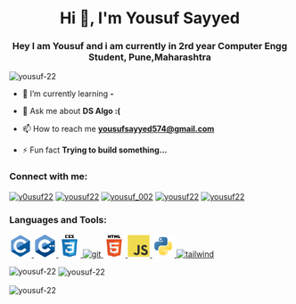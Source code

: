 <h1 align="center">Hi 👋, I'm Yousuf Sayyed</h1>
<h3 align="center">Hey I am Yousuf and i am currently in 2rd year Computer Engg Student, Pune,Maharashtra</h3>

<p align="left"> <img src="https://komarev.com/ghpvc/?username=yousuf-22&label=Profile%20views&color=0e75b6&style=flat" alt="yousuf-22" /> </p>
<!-- <img align = "right" alt="coding" width="400" src"https://raw.githubusercontent.com/SupianIDz/SupianIDz/main/coding.gif">  -->

- 🌱 I’m currently learning **-**

- 💬 Ask me about **DS Algo :(**

- 📫 How to reach me **yousufsayyed574@gmail.com**

- ⚡ Fun fact **Trying to build something...**

<h3 align="left">Connect with me:</h3>
<p align="left">
<a href="https://twitter.com/y0usuf22" target="blank"><img align="center" src="https://raw.githubusercontent.com/rahuldkjain/github-profile-readme-generator/master/src/images/icons/Social/twitter.svg" alt="y0usuf22" height="30" width="40" /></a>
<a href="https://linkedin.com/in/yousuf22" target="blank"><img align="center" src="https://raw.githubusercontent.com/rahuldkjain/github-profile-readme-generator/master/src/images/icons/Social/linked-in-alt.svg" alt="yousuf22" height="30" width="40" /></a>
<a href="https://instagram.com/yousuf_002" target="blank"><img align="center" src="https://raw.githubusercontent.com/rahuldkjain/github-profile-readme-generator/master/src/images/icons/Social/instagram.svg" alt="yousuf_002" height="30" width="40" /></a>
<a href="https://www.hackerrank.com/yousuf22" target="blank"><img align="center" src="https://raw.githubusercontent.com/rahuldkjain/github-profile-readme-generator/master/src/images/icons/Social/hackerrank.svg" alt="yousuf22" height="30" width="40" /></a>
<a href="https://www.leetcode.com/yousuf22" target="blank"><img align="center" src="https://raw.githubusercontent.com/rahuldkjain/github-profile-readme-generator/master/src/images/icons/Social/leet-code.svg" alt="yousuf22" height="30" width="40" /></a>
</p>

<h3 align="left">Languages and Tools:</h3>
<p align="left"> <a href="https://www.cprogramming.com/" target="_blank" rel="noreferrer"> <img src="https://raw.githubusercontent.com/devicons/devicon/master/icons/c/c-original.svg" alt="c" width="40" height="40"/> </a> <a href="https://www.w3schools.com/cpp/" target="_blank" rel="noreferrer"> <img src="https://raw.githubusercontent.com/devicons/devicon/master/icons/cplusplus/cplusplus-original.svg" alt="cplusplus" width="40" height="40"/> </a> <a href="https://www.w3schools.com/css/" target="_blank" rel="noreferrer"> <img src="https://raw.githubusercontent.com/devicons/devicon/master/icons/css3/css3-original-wordmark.svg" alt="css3" width="40" height="40"/> </a> <a href="https://git-scm.com/" target="_blank" rel="noreferrer"> <img src="https://www.vectorlogo.zone/logos/git-scm/git-scm-icon.svg" alt="git" width="40" height="40"/> </a> <a href="https://www.w3.org/html/" target="_blank" rel="noreferrer"> <img src="https://raw.githubusercontent.com/devicons/devicon/master/icons/html5/html5-original-wordmark.svg" alt="html5" width="40" height="40"/> </a> <a href="https://developer.mozilla.org/en-US/docs/Web/JavaScript" target="_blank" rel="noreferrer"> <img src="https://raw.githubusercontent.com/devicons/devicon/master/icons/javascript/javascript-original.svg" alt="javascript" width="40" height="40"/> </a> <a href="https://www.python.org" target="_blank" rel="noreferrer"> <img src="https://raw.githubusercontent.com/devicons/devicon/master/icons/python/python-original.svg" alt="python" width="40" height="40"/> </a> <a href="https://tailwindcss.com/" target="_blank" rel="noreferrer"> <img src="https://www.vectorlogo.zone/logos/tailwindcss/tailwindcss-icon.svg" alt="tailwind" width="40" height="40"/> </a> </p>

<p><img align="left" src="https://github-readme-stats.vercel.app/api/top-langs?username=yousuf-22&show_icons=true&locale=en&layout=compact" alt="yousuf-22" /></p>

<p>&nbsp;<img align="center" src="https://github-readme-stats.vercel.app/api?username=yousuf-22&show_icons=true&locale=en" alt="yousuf-22" /></p>

<p><img align="center" src="https://github-readme-streak-stats.herokuapp.com/?user=yousuf-22&" alt="yousuf-22" /></p>
